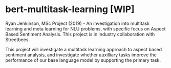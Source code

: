 # bert-multitask-learning [WIP]
Ryan Jenkinson, MSc Project (2019) - An investigation into multitask learning and meta learning for NLU problems, with specific focus on Aspect Based Sentiment Analysis. This project is in industry collaboration with Streetbees.

This project will investigate a multitask learning approach to aspect based sentiment analysis, and investigate whether auxilliary tasks improve the performance of our base language model by supporting the primary task.
